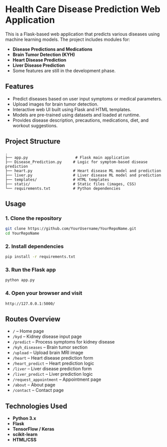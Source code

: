 # Health Care Disease Prediction Web Application

This is a Flask-based web application that predicts various diseases using machine learning models. The project includes modules for:

- **Disease Predictions and Medications**
- **Brain Tumor Detection (KYH)**
- **Heart Disease Prediction**
- **Liver Disease Prediction**
- Some features are still in the development phase.

## Features

- Predict diseases based on user input symptoms or medical parameters.
- Upload images for brain tumor detection.
- Interactive web UI built using Flask and HTML templates.
- Models are pre-trained using datasets and loaded at runtime.
- Provides disease description, precautions, medications, diet, and workout suggestions.

## Project Structure

```
.
├── app.py                     # Flask main application
├── Disease_Prediction.py     # Logic for symptom-based disease prediction
├── heart.py                  # Heart disease ML model and prediction
├── liver.py                  # Liver disease ML model and prediction
├── templates/                # HTML templates
├── static/                   # Static files (images, CSS)
└── requirements.txt          # Python dependencies
```

## Usage

### 1. Clone the repository
```bash
git clone https://github.com/YourUsername/YourRepoName.git
cd YourRepoName
```

### 2. Install dependencies
```bash
pip install -r requirements.txt
```

### 3. Run the Flask app
```bash
python app.py
```

### 4. Open your browser and visit
```
http://127.0.0.1:5000/
```

## Routes Overview

- `/` – Home page
- `/kyd` – Kidney disease input page
- `/predict` – Process symptoms for kidney disease
- `/kyh_diseases` – Brain tumor section
- `/upload` – Upload brain MRI image
- `/heart` – Heart disease prediction form
- `/heart_predict` – Heart prediction logic
- `/liver` – Liver disease prediction form
- `/liver_predict` – Liver prediction logic
- `/request_appointment` – Appointment page
- `/about` – About page
- `/contact` – Contact page

## Technologies Used

- **Python 3.x**
- **Flask**
- **TensorFlow / Keras** 
- **scikit-learn** 
- **HTML/CSS**

